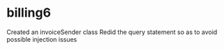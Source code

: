 # billing6
Created an invoiceSender class
Redid the query statement so as to avoid possible injection issues
